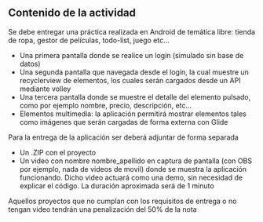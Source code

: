 ## Contenido de la actividad

Se debe entregar una práctica realizada en Android de temática libre: tienda de ropa, gestor de películas, todo-list, juego etc...

- Una primera pantalla donde se realice un login (simulado sin base de datos)
- Una segunda pantalla que navegada desde el login, la cual muestre un recyclerview de elementos, los cuales serán cargados desde un API mediante volley
- Una tercera pantalla donde se muestre el detalle del elemento pulsado, como por ejemplo nombre, precio, descripción, etc...
- Elementos multimedia: la aplicación permitirá mostrar elementos tales como imágenes que serán cargadas de forma externa con Glide

Para la entrega de la aplicación ser deberá adjuntar de forma separada

- Un .ZIP con el proyecto
- Un video con nombre nombre_apellido en captura de pantalla (con OBS por ejemplo, nada de videos de movil) donde se muestra la aplicación funcionando. Dicho video actuará como una demo, sin necesidad de explicar el código. La duración aproximada será de 1 minuto

Aquellos proyectos que no cumplan con los requisitos de entrega o no tengan video tendrán una penalización del 50% de la nota
